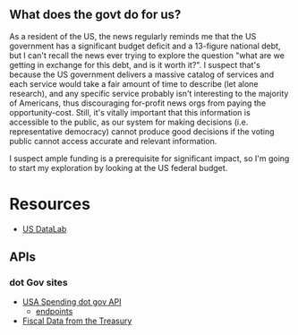 ## What does the govt do for us?

As a resident of the US, the news regularly reminds me that the US government has a significant budget deficit and a 13-figure national debt, but I can't recall the news ever trying to explore the question "what are we getting in exchange for this debt, and is it worth it?". I suspect that's because the US government delivers a massive catalog of services and each service would take a fair amount of time to describe (let alone research), and any specific service probably isn't interesting to the majority of Americans, thus discouraging for-profit news orgs from paying the opportunity-cost. Still, it's vitally important that this information is accessible to the public, as our system for making decisions (i.e. representative democracy) cannot produce good decisions if the voting public cannot access accurate and relevant information.

I suspect ample funding is a prerequisite for significant impact, so I'm going to start my exploration by looking at the US federal budget.

# Resources

* [US DataLab](https://datalab.usaspending.gov/)

## APIs

### dot Gov sites

* [USA Spending dot gov API](https://api.usaspending.gov/)
    * [endpoints](https://api.usaspending.gov/docs/endpoints)
* [Fiscal Data from the Treasury](https://fiscaldata.treasury.gov/api-documentation/)